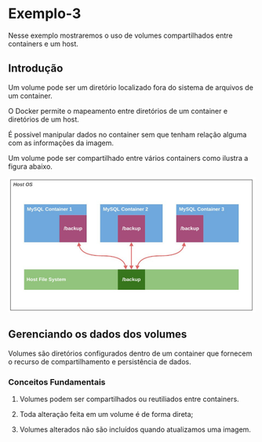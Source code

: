 # Exemplo-3 #

>
Nesse exemplo mostraremos o uso de volumes compartilhados entre containers e um host.
>
## Introdução ##
>
Um volume pode ser um diretório localizado fora do sistema de arquivos de um container.
>
>
O Docker permite o mapeamento entre diretórios de um container e diretórios de um host.
>
>
É possivel manipular dados no container sem que tenham relação alguma com as 
informações da imagem.
>
>
Um volume pode ser compartilhado entre vários containers como ilustra a figura abaixo.
>

>
![Compartilhamento de Volumes.](/11-docker/99-figuras/tela_03.png "Volumes Compartilhados.")
>

## Gerenciando os dados dos volumes ##
>
Volumes são diretórios configurados dentro de um container que fornecem o recurso de 
compartilhamento e persistência de dados.
>

### Conceitos Fundamentais ### 
>
1. Volumes podem ser compartilhados ou reutiliados entre containers.
>
>
2. Toda alteração feita em um volume é de forma direta;
>
>
3. Volumes alterados não são incluídos quando atualizamos uma imagem. 
>



